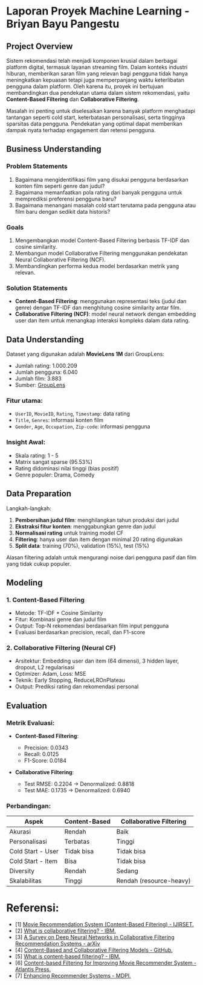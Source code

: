 # Laporan Proyek Machine Learning - Briyan Bayu Pangestu

## Project Overview

Sistem rekomendasi telah menjadi komponen krusial dalam berbagai platform digital, termasuk layanan streaming film. Dalam konteks industri hiburan, memberikan saran film yang relevan bagi pengguna tidak hanya meningkatkan kepuasan tetapi juga memperpanjang waktu keterlibatan pengguna dalam platform. Oleh karena itu, proyek ini bertujuan membandingkan dua pendekatan utama dalam sistem rekomendasi, yaitu **Content-Based Filtering** dan **Collaborative Filtering**.

Masalah ini penting untuk diselesaikan karena banyak platform menghadapi tantangan seperti cold start, keterbatasan personalisasi, serta tingginya sparsitas data pengguna. Pendekatan yang optimal dapat memberikan dampak nyata terhadap engagement dan retensi pengguna.

## Business Understanding

### Problem Statements

1. Bagaimana mengidentifikasi film yang disukai pengguna berdasarkan konten film seperti genre dan judul?
2. Bagaimana memanfaatkan pola rating dari banyak pengguna untuk memprediksi preferensi pengguna baru?
3. Bagaimana menangani masalah cold start terutama pada pengguna atau film baru dengan sedikit data historis?

### Goals

1. Mengembangkan model Content-Based Filtering berbasis TF-IDF dan cosine similarity.
2. Membangun model Collaborative Filtering menggunakan pendekatan Neural Collaborative Filtering (NCF).
3. Membandingkan performa kedua model berdasarkan metrik yang relevan.

### Solution Statements

* **Content-Based Filtering**: menggunakan representasi teks (judul dan genre) dengan TF-IDF dan menghitung cosine similarity antar film.
* **Collaborative Filtering (NCF)**: model neural network dengan embedding user dan item untuk menangkap interaksi kompleks dalam data rating.

## Data Understanding

Dataset yang digunakan adalah **MovieLens 1M** dari GroupLens:

* Jumlah rating: 1.000.209
* Jumlah pengguna: 6.040
* Jumlah film: 3.883
* Sumber: [GroupLens](https://grouplens.org/datasets/movielens/1m/)

### Fitur utama:

* `UserID`, `MovieID`, `Rating`, `Timestamp`: data rating
* `Title`, `Genres`: informasi konten film
* `Gender`, `Age`, `Occupation`, `Zip-code`: informasi pengguna

### Insight Awal:

* Skala rating: 1 - 5
* Matrix sangat sparse (95.53%)
* Rating didominasi nilai tinggi (bias positif)
* Genre populer: Drama, Comedy

## Data Preparation

Langkah-langkah:

1. **Pembersihan judul film**: menghilangkan tahun produksi dari judul
2. **Ekstraksi fitur konten**: menggabungkan genre dan judul
3. **Normalisasi rating** untuk training model CF
4. **Filtering**: hanya user dan item dengan minimal 20 rating digunakan
5. **Split data**: training (70%), validation (15%), test (15%)

Alasan filtering adalah untuk mengurangi noise dari pengguna pasif dan film yang tidak cukup populer.

## Modeling

### 1. Content-Based Filtering

* Metode: TF-IDF + Cosine Similarity
* Fitur: Kombinasi genre dan judul film
* Output: Top-N rekomendasi berdasarkan film input pengguna
* Evaluasi berdasarkan precision, recall, dan F1-score

### 2. Collaborative Filtering (Neural CF)

* Arsitektur: Embedding user dan item (64 dimensi), 3 hidden layer, dropout, L2 regularisasi
* Optimizer: Adam, Loss: MSE
* Teknik: Early Stopping, ReduceLROnPlateau
* Output: Prediksi rating dan rekomendasi personal

## Evaluation

### Metrik Evaluasi:

* **Content-Based Filtering**:

  * Precision: 0.0343
  * Recall: 0.0125
  * F1-Score: 0.0184

* **Collaborative Filtering**:

  * Test RMSE: 0.2204 → Denormalized: 0.8818
  * Test MAE: 0.1735 → Denormalized: 0.6940

### Perbandingan:

| Aspek             | Content-Based | Collaborative Filtering |
| ----------------- | ------------- | ----------------------- |
| Akurasi           | Rendah        | Baik                    |
| Personalisasi     | Terbatas      | Tinggi                  |
| Cold Start - User | Tidak bisa    | Tidak bisa              |
| Cold Start - Item | Bisa          | Tidak bisa              |
| Diversity         | Rendah        | Sedang                  |
| Skalabilitas      | Tinggi        | Rendah (resource-heavy) |

# Referensi:

* \[1] [Movie Recommendation System (Content-Based Filtering) - IJIRSET.](https://www.ijirset.com/upload/2024/june/13_Movie.pdf)
* \[2] [What is collaborative filtering? - IBM.](https://www.ibm.com/think/topics/collaborative-filtering)
* \[3] [A Survey on Deep Neural Networks in Collaborative Filtering Recommendation Systems - arXiv](https://arxiv.org/abs/2412.01378)
* \[4] [Content-Based and Collaborative Filtering Models - GitHub.](https://github.com/khanhnamle1994/movielens/blob/master/Content_Based_and_Collaborative_Filtering_Models.ipynb)
* \[5] [What is content-based filtering? - IBM.](https://www.ibm.com/think/topics/content-based-filtering)
* \[6] [Content-based Filtering for Improving Movie Recommender System - Atlantis Press.](https://www.atlantis-press.com/article/125998090.pdf)
* \[7] [Enhancing Recommender Systems - MDPI.](https://www.mdpi.com/2076-3417/13/18/10041)
